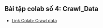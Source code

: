## Bài tập colab số 4: Crawl_Data
- [Link Colab: Crawl data](https://colab.research.google.com/drive/1m0-RdiHpXL6QCxabfMfKRmDq8gPjREaR?authuser=1#scrollTo=i4EuwlbpwuxA)

